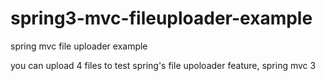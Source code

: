 spring3-mvc-fileuploader-example
================================

spring mvc file uploader example

you can upload 4 files to test spring's file upoloader feature, spring mvc 3
